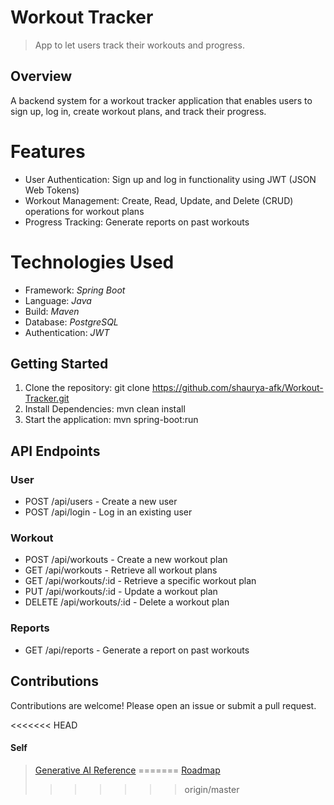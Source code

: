 # Workout Tracker
> App to let users track their workouts and progress.
## Overview
A backend system for a workout tracker application that enables users to sign up, log in, create workout plans, and track their progress.
# Features
* User Authentication: Sign up and log in functionality using JWT (JSON Web Tokens)
* Workout Management: Create, Read, Update, and Delete (CRUD) operations for workout plans
* Progress Tracking: Generate reports on past workouts
# Technologies Used
* Framework: *Spring Boot*
* Language: *Java*
* Build: *Maven*
* Database: *PostgreSQL*
* Authentication: *JWT*
## Getting Started
1. Clone the repository: git clone https://github.com/shaurya-afk/Workout-Tracker.git
2. Install Dependencies: mvn clean install
3. Start the application: mvn spring-boot:run
## API Endpoints
### User
* POST /api/users - Create a new user
* POST /api/login - Log in an existing user
### Workout
* POST /api/workouts - Create a new workout plan
* GET /api/workouts - Retrieve all workout plans
* GET /api/workouts/:id - Retrieve a specific workout plan
* PUT /api/workouts/:id - Update a workout plan
* DELETE /api/workouts/:id - Delete a workout plan
### Reports
* GET /api/reports - Generate a report on past workouts
## Contributions
Contributions are welcome! Please open an issue or submit a pull request.

<<<<<<< HEAD

#### Self
> [Generative AI Reference](https://www.meta.ai/c/69dd1a25-68a2-428d-846e-bd3beaa693a4)
=======
[Roadmap](https://roadmap.sh/projects/fitness-workout-tracker)
>>>>>>> origin/master
